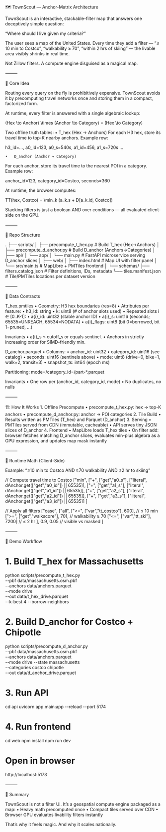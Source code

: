 🗺️ TownScout — Anchor-Matrix Architecture

TownScout is an interactive, stackable-filter map that answers one deceptively simple question:

“Where should I live given my criteria?”

The user sees a map of the United States. Every time they add a filter —
“≤ 10 min to Costco”, “walkability ≥ 70”, “within 2 hrs of skiing” —
the livable area visibly shrinks in real time.

Not Zillow filters. A compute engine disguised as a magical map.

⸻

🔑 Core Idea

Routing every query on the fly is prohibitively expensive. TownScout avoids it by precomputing travel networks once and storing them in a compact, factorized form.

At runtime, every filter is answered with a single algebraic lookup:

(Hex \to Anchor) \times (Anchor \to Category) = (Hex \to Category)

Two offline truth tables:
	•	T_hex (Hex → Anchors)
For each H3 hex, store its travel time to top-K nearby anchors.
Example row:

h3_id=…, a0_id=123, a0_s=540s, a1_id=456, a1_s=720s …


	•	D_anchor (Anchor → Category)
For each anchor, store its travel time to the nearest POI in a category.
Example row:

anchor_id=123, category_id=Costco, seconds=360


At runtime, the browser computes:

TT(hex, Costco) = \min_k (a_k.s + D[a_k.id, Costco])

Stacking filters is just a boolean AND over conditions — all evaluated client-side on the GPU.

⸻

📂 Repo Structure

.
├── scripts/
│   ├── precompute_t_hex.py    # Build T_hex (Hex→Anchors)
│   ├── precompute_d_anchor.py # Build D_anchor (Anchors→Categories)
│
├── api/
│   └── app/
│       └── main.py            # FastAPI microservice serving D_anchor slices
│
├── web/
│   ├── index.html             # Map UI with filter panel
│   └── src/main.ts            # MapLibre + PMTiles frontend
│
└── schemas/
    ├── filters.catalog.json   # Filter definitions, IDs, metadata
    └── tiles.manifest.json    # Tile/PMTiles locations per dataset version


⸻

📐 Data Contracts

T_hex.pmtiles
	•	Geometry: H3 hex boundaries (res=8)
	•	Attributes per feature:
	•	h3_id: string
	•	k: uint8 (# of anchor slots used)
	•	Repeated slots i ∈ [0..K-1]:
	•	a{i}_id: uint32 (stable anchor ID)
	•	a{i}_s: uint16 (seconds; 65535=UNREACH, 65534=NODATA)
	•	a{i}_flags: uint8 (bit 0=borrowed, bit 1=pruned, …)

Invariants
	•	a{i}_s ≤ cutoff_s or equals sentinel.
	•	Anchors in strictly increasing order for SIMD-friendly min.

D_anchor.parquet
	•	Columns:
	•	anchor_id: uint32
	•	category_id: uint16 (see catalog)
	•	seconds: uint16 (sentinels above)
	•	mode: uint8 (drive=0, bike=1, walk=2, transit=3)
	•	snapshot_ts: int64 (epoch ms)

Partitioning: mode=<m>/category_id=<c>/part-*.parquet

Invariants
	•	One row per (anchor_id, category_id, mode)
	•	No duplicates, no nulls

⸻

🏗️ How It Works
	1.	Offline Precompute
	•	precompute_t_hex.py: hex → top-K anchors
	•	precompute_d_anchor.py: anchor → POI categories
	2.	Tile Build
	•	Results written as PMTiles (T_hex) and Parquet (D_anchor)
	3.	Serving
	•	PMTiles served from CDN (immutable, cacheable)
	•	API serves tiny JSON slices of D_anchor
	4.	Frontend
	•	MapLibre loads T_hex tiles
	•	On filter add: browser fetches matching D_anchor slices, evaluates min-plus algebra as a GPU expression, and updates map mask instantly

⸻

🧮 Runtime Math (Client-Side)

Example: “≤10 min to Costco AND ≥70 walkability AND ≤2 hr to skiing”

// Compute travel time to Costco
["min",
  ["+", ["get","a0_s"], ["literal", dAnchor.get(["get","a0_id"]) || 65535]],
  ["+", ["get","a1_s"], ["literal", dAnchor.get(["get","a1_id"]) || 65535]],
  ["+", ["get","a2_s"], ["literal", dAnchor.get(["get","a2_id"]) || 65535]],
  ["+", ["get","a3_s"], ["literal", dAnchor.get(["get","a3_id"]) || 65535]]
]

// Apply all filters
["case",
  ["all",
    ["<=", ["var","tt_costco"], 600],   // ≤ 10 min
    [">=", ["get","walkscore"], 70],    // walkability ≥ 70
    ["<=", ["var","tt_ski"], 7200]      // ≤ 2 hr
  ],
  0.9, 0.05 // visible vs masked
]


⸻

🚀 Demo Workflow

# 1. Build T_hex for Massachusetts
python scripts/precompute_t_hex.py \
  --pbf data/massachusetts.osm.pbf \
  --anchors data/anchors.parquet \
  --mode drive \
  --out data/t_hex_drive.parquet \
  --k-best 4 --borrow-neighbors

# 2. Build D_anchor for Costco + Chipotle
python scripts/precompute_d_anchor.py \
  --pbf data/massachusetts.osm.pbf \
  --anchors data/anchors.parquet \
  --mode drive --state massachusetts \
  --categories costco chipotle \
  --out data/d_anchor_drive.parquet

# 3. Run API
cd api
uvicorn app.main:app --reload --port 5174

# 4. Run frontend
cd web
npm install
npm run dev

# Open in browser
http://localhost:5173


⸻

🧭 Summary

TownScout is not a filter UI.
It’s a geospatial compute engine packaged as a map:
	•	Heavy math precomputed once
	•	Compact tiles served over CDN
	•	Browser GPU evaluates livability filters instantly

That’s why it feels magic. And why it scales nationally.
